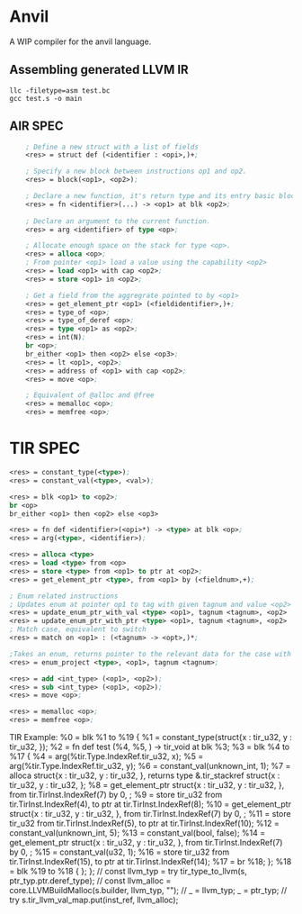 # Anvil
A WIP compiler for the anvil language.



## Assembling generated LLVM IR

```
llc -filetype=asm test.bc
gcc test.s -o main 
```

## AIR SPEC

```llvm
    ; Define a new struct with a list of fields
    <res> = struct def (<identifier : <opi>,)+;

    ; Specify a new block between instructions op1 and op2. 
    <res> = block(<op1>, <op2>);

    ; Declare a new function, it's return type and its entry basic block.
    <res> = fn <identifier>(...) -> <op1> at blk <op2>;
    
    ; Declare an argument to the current function.
    <res> = arg <identifier> of type <op>;

    ; Allocate enough space on the stack for type <op>.
    <res> = alloca <op>;
    ; From pointer <op1> load a value using the capability <op2>
    <res> = load <op1> with cap <op2>;
    <res> = store <op1> in <op2>;

    ; Get a field from the aggregrate pointed to by <op1>
    <res> = get_element_ptr <op1> (<fieldidentifier>,)+;
    <res> = type_of <op>;
    <res> = type_of_deref <op>;
    <res> = type <op1> as <op2>;
    <res> = int(N);
    br <op>;
    br_either <op1> then <op2> else <op3>; 
    <res> = lt <op1>, <op2>;   
    <res> = address of <op1> with cap <op2>;
    <res> = move <op>;

    ; Equivalent of @alloc and @free
    <res> = memalloc <op>;
    <res> = memfree <op>;
```

# TIR SPEC

```llvm
<res> = constant_type(<type>);
<res> = constant_val(<type>, <val>);

<res> = blk <op1> to <op2>;
br <op>
br_either <op1> then <op2> else <op3>

<res> = fn def <identifier>(<opi>*) -> <type> at blk <op>;
<res> = arg(<type>, <identifier>);

<res> = alloca <type> 
<res> = load <type> from <op>
<res> = store <type> from <op1> to ptr at <op2>;
<res> = get_element_ptr <type>, from <op1> by (<fieldnum>,+);

; Enum related instructions
; Updates enum at pointer op1 to tag with given tagnum and value <op2>
<res> = update_enum_ptr_with_val <type> <op1>, tagnum <tagnum>, <op2>
<res> = update_enum_ptr_with_ptr <type> <op1>, tagnum <tagnum>, <op2>
; Match case, equivalent to switch
<res> = match on <op1> : (<tagnum> -> <opt>,)*;

;Takes an enum, returns pointer to the relevant data for the case with specified tagnum.
<res> = enum_project <type>, <op1>, tagnum <tagnum>; 

<res> = add <int_type> (<op1>, <op2>);
<res> = sub <int_type> (<op1>, <op2>);
<res> = move <op>;

<res> = memalloc <op>;
<res> = memfree <op>;
```


TIR Example:
%0 = blk %1 to %19 {
    %1 = constant_type(struct{x : tir_u32, y : tir_u32, });
    %2 = fn def test (%4, %5, ) -> tir_void at blk %3;
    %3 = blk %4 to %17 {
        %4 = arg(%tir.Type.IndexRef.tir_u32, x);
        %5 = arg(%tir.Type.IndexRef.tir_u32, y);
        %6 = constant_val(unknown_int, 1);
        %7 = alloca struct{x : tir_u32, y : tir_u32, }, returns type &.tir_stackref struct{x : tir_u32, y : tir_u32, };
        %8 = get_element_ptr struct{x : tir_u32, y : tir_u32, }, from tir.TirInst.IndexRef(7) by 0, ;
        %9 = store tir_u32 from tir.TirInst.IndexRef(4), to ptr at tir.TirInst.IndexRef(8);
        %10 = get_element_ptr struct{x : tir_u32, y : tir_u32, }, from tir.TirInst.IndexRef(7) by 0, ;
        %11 = store tir_u32 from tir.TirInst.IndexRef(5), to ptr at tir.TirInst.IndexRef(10);
        %12 = constant_val(unknown_int, 5);
        %13 = constant_val(bool, false);
        %14 = get_element_ptr struct{x : tir_u32, y : tir_u32, }, from tir.TirInst.IndexRef(7) by 0, ;
        %15 = constant_val(u32, 1);
        %16 = store tir_u32 from tir.TirInst.IndexRef(15), to ptr at tir.TirInst.IndexRef(14);
        %17 = br %18;
    };
    %18 = blk %19 to %18 {
    };
};
                // const llvm_typ = try tir_type_to_llvm(s, ptr_typ.ptr.deref_type);
                // const llvm_alloc = core.LLVMBuildMalloc(s.builder, llvm_typ, "");
                // _ = llvm_typ;
                _ = ptr_typ;
                // try s.tir_llvm_val_map.put(inst_ref, llvm_alloc);
